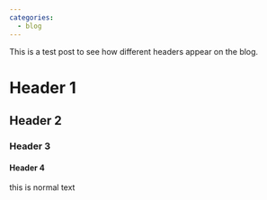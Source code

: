```yaml
---
categories:
  - blog
---
```

This is a test post to see how different headers appear on the blog.

# Header 1

## Header 2

### Header 3

#### Header 4

this is normal text
